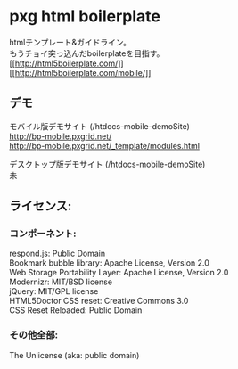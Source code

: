 # pxg html boilerplate

htmlテンプレート&ガイドライン。  
もうチョイ突っ込んだboilerplateを目指す。  
[[http://html5boilerplate.com/]]  
[[http://html5boilerplate.com/mobile/]]

## デモ

モバイル版デモサイト (/htdocs-mobile-demoSite)  
http://bp-mobile.pxgrid.net/  
http://bp-mobile.pxgrid.net/_template/modules.html  

デスクトップ版デモサイト (/htdocs-mobile-demoSite)  
未  

## ライセンス:

### コンポーネント:

respond.js: Public Domain  
Bookmark bubble library: Apache License, Version 2.0  
Web Storage Portability Layer: Apache License, Version 2.0  
Modernizr: MIT/BSD license  
jQuery: MIT/GPL license  
HTML5Doctor CSS reset: Creative Commons 3.0   
CSS Reset Reloaded: Public Domain   

### その他全部:

The Unlicense (aka: public domain)  
